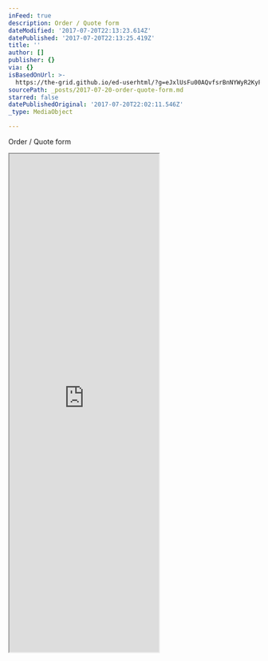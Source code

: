 ```yaml
---
inFeed: true
description: Order / Quote form
dateModified: '2017-07-20T22:13:23.614Z'
datePublished: '2017-07-20T22:13:25.419Z'
title: ''
author: []
publisher: {}
via: {}
isBasedOnUrl: >-
  https://the-grid.github.io/ed-userhtml/?g=eJxlUsFu00AQvfsrBnNYWyR2KyFB7SRIlag4FQmQOCAO2_U43mLvmt1xghvl35m105YU5ZDxzJudeW_eqtI70NU63g-1tctue7UbL9zlpf-9N0O8iW5024IdCLoRVhIah_U6boh6X-S5NJZQodllU3embJfX1nU-f_mONa02CKG4yuUmi1Y5D95Eq3_GL2W1i8HT2OI6rq2hZS073Y6FNg06TeWU8_oBC_CdbNtS2da64rV8F34l4R9aylZvTcE7Ebqy0r5v5VjctVb9KuPN53kLxe9IRSBNBQ632pOTpK2Z1vNQO9udc2Wq-_3-mWS8-R7CickjEa-c7glo7Hn7sEp-L3dyzsabnXRwrkmZ1INRYWxSLYBSOEQB5GENVaYcSsKPLXZMJKF0AbYP0FA9RGLw6G5lh6IQTycQi0iE_T9J33D-fFgoyoHsFwzyiYLcgJxqUG8bYvTV2_cTxI9GPVetD7Un1mLqkBU6zvrG7kPC-3ZuOJaRz7xTvGEiZoMIWAcyLP4kb9Y7S5ZvBh9APFpIQDF_hDiFNyDOlM5nAX2O3R1Wk7myey_CLLaUlRWPCyHrVY2eWDTVSLNFTj_J-yitC-pRo302ob8GdAm6hsT59PQPr9YgeG7fIqE4y4ZpWHHOIQ3OlBG5EQ4vrsoTDO5hsscNL5uk5Tkg00aTZpc-YHK66X-Qk225F47A2qkGEmQWR9Z48ohyk0u2SCeL-Ovxm9wGS7BZflz8XEAvA4aRGUeMuLUVk-WYF2D30DWylpj4RcCkZXRMk8qqITy2ADGrLtJydTrAJvoLqVVqMg
sourcePath: _posts/2017-07-20-order-quote-form.md
starred: false
datePublishedOriginal: '2017-07-20T22:02:11.546Z'
_type: MediaObject

---
```

Order / Quote form

<iframe src="https://the-grid.github.io/ed-userhtml/?g=eJxlUsFu00AQvfsrBnNYWyR2KyFB7SRIlag4FQmQOCAO2_U43mLvmt1xghvl35m105YU5ZDxzJudeW_eqtI70NU63g-1tctue7UbL9zlpf-9N0O8iW5024IdCLoRVhIah_U6boh6X-S5NJZQodllU3embJfX1nU-f_mONa02CKG4yuUmi1Y5D95Eq3_GL2W1i8HT2OI6rq2hZS073Y6FNg06TeWU8_oBC_CdbNtS2da64rV8F34l4R9aylZvTcE7Ebqy0r5v5VjctVb9KuPN53kLxe9IRSBNBQ632pOTpK2Z1vNQO9udc2Wq-_3-mWS8-R7CickjEa-c7glo7Hn7sEp-L3dyzsabnXRwrkmZ1INRYWxSLYBSOEQB5GENVaYcSsKPLXZMJKF0AbYP0FA9RGLw6G5lh6IQTycQi0iE_T9J33D-fFgoyoHsFwzyiYLcgJxqUG8bYvTV2_cTxI9GPVetD7Un1mLqkBU6zvrG7kPC-3ZuOJaRz7xTvGEiZoMIWAcyLP4kb9Y7S5ZvBh9APFpIQDF_hDiFNyDOlM5nAX2O3R1Wk7myey_CLLaUlRWPCyHrVY2eWDTVSLNFTj_J-yitC-pRo302ob8GdAm6hsT59PQPr9YgeG7fIqE4y4ZpWHHOIQ3OlBG5EQ4vrsoTDO5hsscNL5uk5Tkg00aTZpc-YHK66X-Qk225F47A2qkGEmQWR9Z48ohyk0u2SCeL-Ovxm9wGS7BZflz8XEAvA4aRGUeMuLUVk-WYF2D30DWylpj4RcCkZXRMk8qqITy2ADGrLtJydTrAJvoLqVVqMg" height="1000" style=""></iframe>